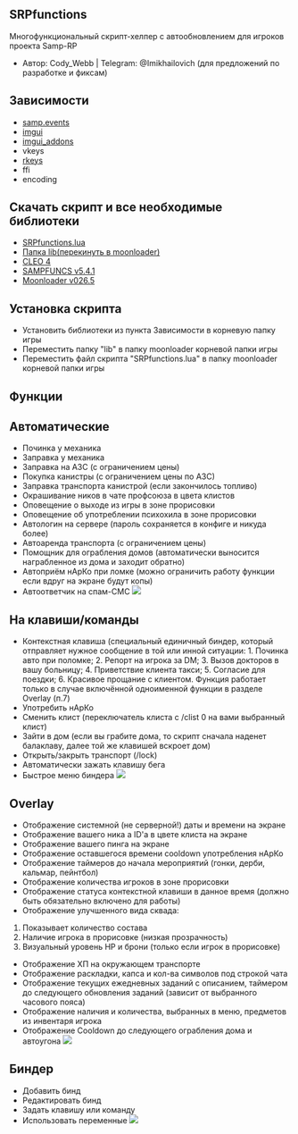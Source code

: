## SRPfunctions
Многофункциональный скрипт-хелпер с автообновлением для игроков проекта Samp-RP 
- Автор: Cody_Webb | Telegram: @Imikhailovich (для предложений по разработке и фиксам)

## Зависимости
- [samp.events](https://www.blast.hk/threads/14624/)
- [imgui](https://www.blast.hk/threads/19292/)
- [imgui_addons](https://www.blast.hk/threads/27544/)
- vkeys
- [rkeys](https://www.blast.hk/threads/27544/)
- ffi
- encoding

## Скачать скрипт и все необходимые библиотеки
-   [SRPfunctions.lua](https://drive.google.com/file/d/1-gtuVExgKkQeWfSW0HYzx-xocGLldeyg/view?usp=sharing)
-   [Папка lib(перекинуть в moonloader)](https://drive.google.com/file/d/1iTq3fTYjjfX5agpbuz0cGzjzEbH3nBzQ/view?usp=sharing)
-   [CLEO 4](https://cleo.li)
-   [SAMPFUNCS v5.4.1](https://www.blast.hk/threads/17/)
-   [Moonloader v026.5](https://www.blast.hk/threads/13305/)

## Установка скрипта

- Установить библиотеки из пункта Зависимости в корневую папку игры
- Переместить папку "lib" в папку moonloader корневой папки игры
- Переместить файл скрипта "SRPfunctions.lua" в папку moonloader корневой папки игры

## Функции

## Автоматические
-  Починка у механика
-  Заправка у механика
-  Заправка на АЗС (с ограничением цены)
-  Покупка канистры (с ограничением цены по АЗС)
-  Заправка транспорта канистрой (если закончилось топливо)
-  Окрашивание ников в чате профсоюза в цвета клистов
-  Оповещение о выходе из игры в зоне прорисовки
-  Оповещение об употреблении психохила в зоне прорисовки
-  Автологин на сервере (пароль сохраняется в конфиге и никуда более)
- Автоаренда транспорта (с ограничением цены)
- Помощник для ограбления домов (автоматически выносится награбленное из дома и заходит обратно)
- Автоприём нАрКо при ломке (можно ограничить работу функции если вдруг на экране будут копы)
- Автоответчик на спам-СМС 
![ ](https://i.imgur.com/x3pHg1Y.png)	   
	   
## На клавиши/команды
- Контекстная клавиша (специальный единичный биндер, который отправляет нужное сообщение в той или инной ситуации:
			 1. Починка авто при поломке;  2. Репорт на игрока за DM; 3. Вызов докторов в вашу больницу;
			 4. Приветствие клиента такси; 5. Согласие для поездки;   6. Красивое прощание с клиентом.
			 Функция работает только в случае включённой одноименной функции в разделе Overlay (п.7)
- Употребить нАрКо
- Сменить клист (переключатель клиста с /clist 0 на вами выбранный клист)
- Зайти в дом (если вы грабите дома, то скрипт сначала наденет балаклаву, далее той же клавишей вскроет дом)
- Открыть/закрыть транспорт (/lock)
- Автоматически зажать клавишу бега
- Быстрое меню биндера
![ ](https://i.imgur.com/ss53lYU.png)	   
	   
## Overlay
- Отображение системной (не серверной!) даты и времени на экране
- Отображение вашего ника а ID'a в цвете клиста на экране
- Отображение вашего пинга на экране
- Отображение оставшегося времени cooldown употребления нАрКо
- Отображение таймеров до начала мероприятий (гонки, дерби, кальмар, пейнтбол)
- Отображение количества игроков в зоне прорисовки
- Отображение статуса контекстной клавиши в данное время (должно быть обязательно включено для работы)
- Отображение улучшенного вида сквада: 
1. Показывает количество состава 
2. Наличие игрока в прорисовке (низкая прозрачность) 
3. Визуальный уровень HP и брони (только если игрок в прорисовке)
- Отображение ХП на окружающем транспорте
- Отображение раскладки, капса и кол-ва символов под строкой чата
- Отображение текущих ежедневных заданий с описанием, таймером до следующего обновления заданий (зависит от выбранного часового пояса)
- Отображение наличия и количества, выбранных в меню, предметов из инвентаря игрока
- Отображение Cooldown до следующего ограбления дома и автоугона
![ ](https://i.imgur.com/bZ2a4B1.png)	   
	   
## Биндер
- Добавить бинд
- Редактировать бинд
- Задать клавишу или команду
- Использовать переменные
![ ](https://i.imgur.com/y0cm3gf.png)	